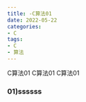 ```yaml
---
title: -C算法01
date: 2022-05-22
categories: 
- C
tags:
- C
- 算法
---
```


C算法01
C算法01
C算法01

<!-- more -->

### 01)ssssss



### 



























